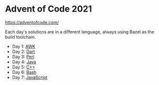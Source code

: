 # Advent of Code 2021

https://adventofcode.com/

Each day's solutions are in a different language, always using Bazel as the
build toolchain.

- Day 1: [AWK](https://en.wikipedia.org/wiki/AWK)
- Day 2: [Dart](<https://en.wikipedia.org/wiki/Dart_(programming_language)>)
- Day 3: [Perl](https://en.wikipedia.org/wiki/Perl)
- Day 4: [Java](<https://en.wikipedia.org/wiki/Java_(programming_language)>)
- Day 5: [C++](https://en.wikipedia.org/wiki/C%2B%2B)
- Day 6: [Bash](<https://en.wikipedia.org/wiki/Bash_(Unix_shell)>)
- Day 7: [JavaScript](https://en.wikipedia.org/wiki/JavaScript)

